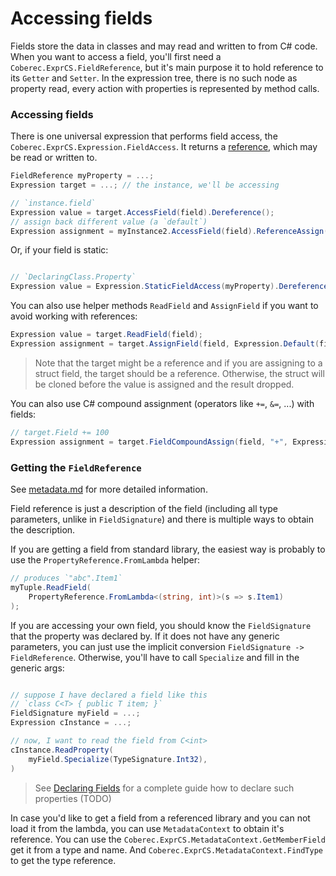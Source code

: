 # Accessing fields

Fields store the data in classes and may read and written to from C# code. When you want to access a field, you'll first need a `Coberec.ExprCS.FieldReference`, but it's main purpose it to hold reference to its `Getter` and `Setter`. In the expression tree, there is no such node as property read, every action with properties is represented by method calls.

### Accessing fields

There is one universal expression that performs field access, the `Coberec.ExprCS.Expression.FieldAccess`. It returns a [reference](ref-returns.md), which may be read or written to.

```csharp
FieldReference myProperty = ...;
Expression target = ...; // the instance, we'll be accessing

// `instance.field`
Expression value = target.AccessField(field).Dereference();
// assign back different value (a `default`)
Expression assignment = myInstance2.AccessField(field).ReferenceAssign(Expression.Default(field.ResultType()));

```

Or, if your field is static:

```csharp

// `DeclaringClass.Property`
Expression value = Expression.StaticFieldAccess(myProperty).Dereference();
```

You can also use helper methods `ReadField` and `AssignField` if you want to avoid working with references:

```csharp
Expression value = target.ReadField(field);
Expression assignment = target.AssignField(field, Expression.Default(field.ResultType()));
```

> Note that the target might be a reference and if you are assigning to a struct field, the target should be a reference. Otherwise, the struct will be cloned before the value is assigned and the result dropped.

You can also use C# compound assignment (operators like `+=`, `&=`, ...) with fields:

```csharp
// target.Field += 100
Expression assignment = target.FieldCompoundAssign(field, "+", Expression.Constant(100));
```

### Getting the `FieldReference`

See [metadata.md](../metadata.md) for more detailed information.

Field reference is just a description of the field (including all type parameters, unlike in `FieldSignature`) and there is multiple ways to obtain the description.

If you are getting a field from standard library, the easiest way is probably to use the `PropertyReference.FromLambda` helper:

```csharp
// produces `"abc".Item1`
myTuple.ReadField(
    PropertyReference.FromLambda<(string, int)>(s => s.Item1)
);
```

If you are accessing your own field, you should know the `FieldSignature` that the property was declared by. If it does not have any generic parameters, you can just use the implicit conversion `FieldSignature -> FieldReference`. Otherwise, you'll have to call `Specialize` and fill in the generic args:

```csharp

// suppose I have declared a field like this
// `class C<T> { public T item; }`
FieldSignature myField = ...;
Expression cInstance = ...;

// now, I want to read the field from C<int>
cInstance.ReadProperty(
    myField.Specialize(TypeSignature.Int32),
)
```

> See [Declaring Fields](declaring-fields.md) for a complete guide how to declare such properties (TODO)


In case you'd like to get a field from a referenced library and you can not load it from the lambda, you can use `MetadataContext` to obtain it's reference. You can use the `Coberec.ExprCS.MetadataContext.GetMemberField` get it from a type and name. And `Coberec.ExprCS.MetadataContext.FindType` to get the type reference.
